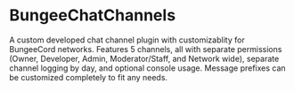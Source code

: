 # BungeeChatChannels

A custom developed chat channel plugin with customizablity for BungeeCord networks. Features 5 channels, all with separate permissions (Owner, Developer, Admin, Moderator/Staff, and Network wide), separate channel logging by day, and optional console usage. Message prefixes can be customized completely to fit any needs. 
